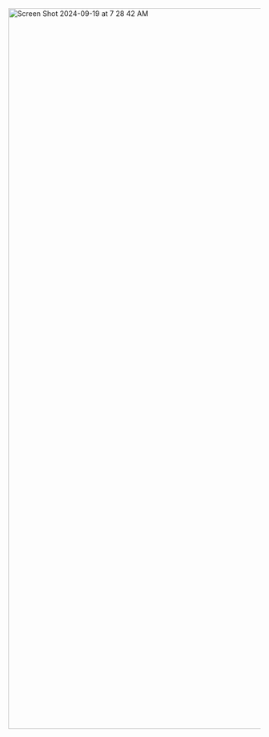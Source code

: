 <img width="1438" alt="Screen Shot 2024-09-19 at 7 28 42 AM" src="https://github.com/user-attachments/assets/33d64988-e5d3-45e9-9a46-c3bab30c26a7">
